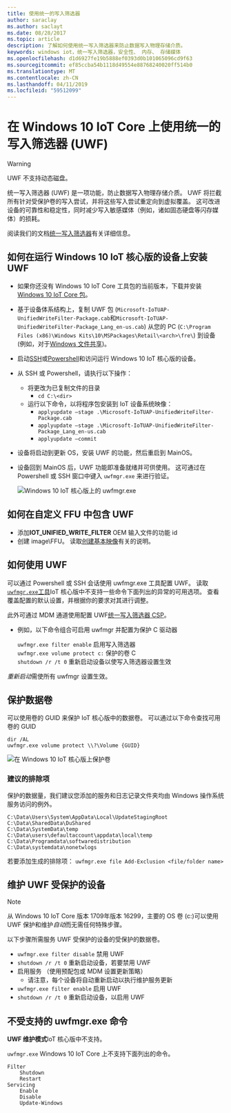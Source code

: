 ```yaml
---
title: 使用统一的写入筛选器
author: saraclay
ms.author: saclayt
ms.date: 08/28/2017
ms.topic: article
description: 了解如何使用统一写入筛选器来防止数据写入物理存储介质。
keywords: windows iot，统一写入筛选器，安全性、 内存、 存储媒体
ms.openlocfilehash: d1d6927fe19b5888ef0393d0b101065096cd9f63
ms.sourcegitcommit: ef85ccba54b1118d49554e88768240020ff514b0
ms.translationtype: MT
ms.contentlocale: zh-CN
ms.lasthandoff: 04/11/2019
ms.locfileid: "59512099"
---
```

# <a name="using-the-unified-write-filter-uwf-on-windows-10-iot-core"></a>在 Windows 10 IoT Core 上使用统一的写入筛选器 (UWF)

> [!WARNING]
> UWF 不支持动态磁盘。

统一写入筛选器 (UWF) 是一项功能，防止数据写入物理存储介质。 UWF 将拦截所有针对受保护卷的写入尝试，并将这些写入尝试重定向到虚拟覆盖。 这可改进设备的可靠性和稳定性，同时减少写入敏感媒体（例如，诸如固态硬盘等闪存媒体）的损耗。

阅读我们的文档[统一写入筛选器](https://docs.microsoft.com/windows-hardware/customize/enterprise/unified-write-filter)有关详细信息。

## <a name="how-to-install-uwf-on-a-device-running-windows-10-iot-core"></a>如何在运行 Windows 10 IoT 核心版的设备上安装 UWF

* 如果你还没有 Windows 10 IoT Core 工具包的当前版本，下载并安装[Windows 10 IoT Core 包](https://www.microsoft.com/en-us/software-download/windows10iotcore)。
* 基于设备体系结构上，复制 UWF 包 (`Microsoft-IoTUAP-UnifiedWriteFilter-Package.cab`和`Microsoft-IoTUAP-UnifiedWriteFilter-Package_Lang_en-us.cab`) 从您的 PC (`C:\Program Files (x86)\Windows Kits\10\MSPackages\Retail\<arch>\fre\`) 到设备 (例如，对于[Windows 文件共享](../manage-your-device/WindowsFileSharing.md))。
* 启动[SSH](../connect-your-device/SSH.md)或[Powershell](../connect-your-device/PowerShell.md)和访问运行 Windows 10 IoT 核心版的设备。
* 从 SSH 或 Powershell，请执行以下操作：
  * 将更改为已复制文件的目录
    * `cd C:\<dir>`
  * 运行以下命令，以将程序包安装到 IoT 设备系统映像：
    * `applyupdate –stage .\Microsoft-IoTUAP-UnifiedWriteFilter-Package.cab`
    * `applyupdate –stage .\Microsoft-IoTUAP-UnifiedWriteFilter-Package_Lang_en-us.cab`
    * `applyupdate –commit`
* 设备将启动到更新 OS，安装 UWF 的功能，然后重启到 MainOS。
* 设备回到 MainOS 后，UWF 功能即准备就绪并可供使用。 这可通过在 Powershell 或 SSH 窗口中键入 ```uwfmgr.exe``` 来进行验证。

  ![Windows 10 IoT 核心版上的 uwfmgr.exe](../media/UnifiedWriteFilter/uwfmgr.png)


## <a name="how-to-include-uwf-in-your-custom-ffu"></a>如何在自定义 FFU 中包含 UWF 

* 添加**IOT_UNIFIED_WRITE_FILTER** OEM 输入文件的功能 id 
* 创建 image\FFU。 读取[创建基本映像](https://docs.microsoft.com/windows-hardware/manufacture/iot/create-a-basic-image)有关的说明。


## <a name="how-to-use-uwf"></a>如何使用 UWF

可以通过 Powershell 或 SSH 会话使用 uwfmgr.exe 工具配置 UWF。
读取[`uwfmgr.exe`工具](https://docs.microsoft.com/windows-hardware/customize/enterprise/uwfmgrexe)IoT 核心版中不支持一些命令下面列出的异常的可用选项。
查看覆盖配置的默认设置，并根据你的要求对其进行调整。

此外可通过 MDM 通道使用配置 UWF[统一写入筛选器 CSP](https://docs.microsoft.com/windows/client-management/mdm/unifiedwritefilter-csp)。


* 例如，以下命令组合可启用 uwfmgr 并配置为保护 C 驱动器

  `uwfmgr.exe filter enable`      启用写入筛选器
  <br>
  `uwfmgr.exe volume protect c:`  保护的卷 C
  <br>
  `shutdown /r /t 0`              重新启动设备以使写入筛选器设置生效

*重新启动*需使所有 uwfmgr 设置生效。 


## <a name="protecting-a-data-volume"></a>保护数据卷

可以使用卷的 GUID 来保护 IoT 核心版中的数据卷。 可以通过以下命令查找可用卷的 GUID

  `dir /AL`
  <br>
  `uwfmgr.exe volume protect \\?\Volume {GUID}`


  ![在 Windows 10 IoT 核心版上保护卷](../media/UnifiedWriteFilter/uwfmgr_protect.png)

### <a name="recommended-exclusions"></a>建议的排除项
保护的数据量，我们建议您添加的服务和日志记录文件夹均由 Windows 操作系统服务访问的例外。

```
C:\Data\Users\System\AppData\Local\UpdateStagingRoot
C:\Data\SharedData\DuShared
C:\Data\SystemData\temp
C:\Data\users\defaultaccount\appdata\local\temp
C:\Data\Programdata\softwaredistribution
C:\Data\systemdata\nonetwlogs
```

若要添加生成的排除项： `uwfmgr.exe file Add-Exclusion <file/folder name>`



## <a name="servicing-uwf-protected-devices"></a>维护 UWF 受保护的设备

> [!Note]
> 从 Windows 10 IoT Core 版本 1709年版本 16299，主要的 OS 卷 (c:\)可以使用 UWF 保护和维护*自动*而无需任何特殊步骤。

以下步骤所需服务 UWF 受保护的设备的受保护的数据卷。

* `uwfmgr.exe filter disable` 禁用 UWF
* `shutdown /r /t 0` 重新启动设备，若要禁用 UWF
* 启用服务 （使用预配包或 MDM 设置更新策略）
   * 请注意，每个设备将自动重新启动以执行维护服务更新
* `uwfmgr.exe filter enable` 启用 UWF
* `shutdown /r /t 0` 重新启动设备，以启用 UWF

## <a name="unsupported-uwfmgrexe-commands"></a>不受支持的 uwfmgr.exe 命令

**UWF 维护模式**IoT 核心版中不支持。

`uwfmgr.exe` Windows 10 IoT Core 上不支持下面列出的命令。

```
Filter 
    Shutdown 
    Restart 
Servicing 
    Enable 
    Disable 
    Update-Windows
```

